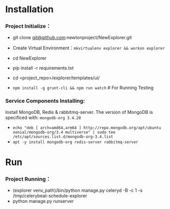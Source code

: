 # Installation

### Project Initialize： ###
  
 - git clone git@github.com:newtonproject/NewExplorer.git

 - Create Virtual Environment：`mkvirtualenv explorer && workon explorer`

 - cd NewExplorer

 - pip install -r requirements.txt
 
 - cd <project_repo>/explorer/templates/ui/
 
 - `npm install -g grunt-cli && npm run watch` # For Running Testing

### Service Components Installing: ###

Install MongoDB, Redis & rabbitmq-server. The version of MongoDB is specificed with: `mongodb-org 3.4.20`<br/>
 - `echo "deb [ arch=amd64,arm64 ] http://repo.mongodb.org/apt/ubuntu xenial/mongodb-org/3.4 multiverse" | sudo tee /etc/apt/sources.list.d/mongodb-org-3.4.list`<br/>
 - `apt -y install mongodb-org redis-server rabbitmq-server`

# Run

### Project Running： ###
 - (explorer venv_path)/bin/python manage.py celeryd -B -c 1 -s /tmp/celerybeat-schedule-explorer
 - python manage.py runserver

